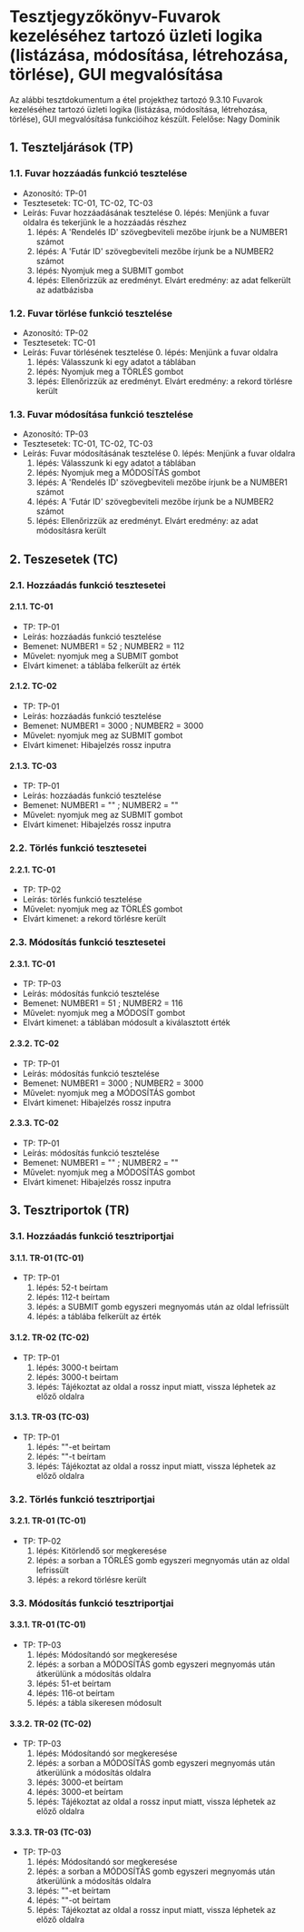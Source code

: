 # Tesztjegyzőkönyv-Fuvarok kezeléséhez tartozó üzleti logika (listázása, módosítása, létrehozása, törlése), GUI megvalósítása

Az alábbi tesztdokumentum a étel projekthez tartozó 9.3.10 Fuvarok kezeléséhez tartozó üzleti logika (listázása, módosítása, létrehozása, törlése), GUI megvalósítása funkcióihoz készült. Felelőse: Nagy Dominik 


## 1. Teszteljárások (TP)

### 1.1. Fuvar hozzáadás funkció tesztelése 
- Azonosító: TP-01
- Tesztesetek: TC-01, TC-02, TC-03
- Leírás: Fuvar hozzáadásának tesztelése
  0. lépés: Menjünk a fuvar oldalra és tekerjünk le a hozzáadás részhez
  1. lépés: A 'Rendelés ID' szövegbeviteli mezőbe írjunk be a NUMBER1 számot
  2. lépés: A 'Futár ID' szövegbeviteli mezőbe írjunk be a NUMBER2 számot
  3. lépés: Nyomjuk meg a SUBMIT gombot
  4. lépés: Ellenőrizzük az eredményt. Elvárt eredmény: az adat felkerült az adatbázisba


### 1.2. Fuvar törlése funkció tesztelése
- Azonosító: TP-02
- Tesztesetek: TC-01
- Leírás: Fuvar törlésének tesztelése
  0. lépés: Menjünk a fuvar oldalra
  1. lépés: Válasszunk ki egy adatot a táblában
  2. lépés: Nyomjuk meg a TÖRLÉS gombot
  3. lépés: Ellenőrizzük az eredményt. Elvárt eredmény: a rekord törlésre került

### 1.3. Fuvar módosítása funkció tesztelése
- Azonosító: TP-03
- Tesztesetek: TC-01, TC-02, TC-03
- Leírás: Fuvar módosításának tesztelése
  0. lépés: Menjünk a fuvar oldalra
  1. lépés: Válasszunk ki egy adatot a táblában
  2. lépés: Nyomjuk meg a MÓDOSÍTÁS gombot
  3. lépés: A 'Rendelés ID' szövegbeviteli mezőbe írjunk be a NUMBER1 számot
  4. lépés: A 'Futár ID' szövegbeviteli mezőbe írjunk be a NUMBER2 számot
  5. lépés: Ellenőrizzük az eredményt. Elvárt eredmény: az adat módosításra került


## 2. Teszesetek (TC)

### 2.1. Hozzáadás funkció tesztesetei

#### 2.1.1. TC-01
- TP: TP-01
- Leírás: hozzáadás funkció tesztelése
- Bemenet: NUMBER1 = 52 ; NUMBER2 = 112
- Művelet: nyomjuk meg a SUBMIT gombot
- Elvárt kimenet: a táblába felkerült az érték


#### 2.1.2. TC-02
- TP: TP-01
- Leírás: hozzáadás funkció tesztelése
- Bemenet: NUMBER1 = 3000 ; NUMBER2 = 3000
- Művelet: nyomjuk meg az SUBMIT gombot
- Elvárt kimenet: Hibajelzés rossz inputra

#### 2.1.3. TC-03
- TP: TP-01
- Leírás: hozzáadás funkció tesztelése
- Bemenet: NUMBER1 = "" ; NUMBER2 = ""
- Művelet: nyomjuk meg az SUBMIT gombot
- Elvárt kimenet: Hibajelzés rossz inputra


### 2.2. Törlés funkció tesztesetei

#### 2.2.1. TC-01
- TP: TP-02
- Leírás: törlés funkció tesztelése
- Művelet: nyomjuk meg az TÖRLÉS gombot
- Elvárt kimenet: a rekord törlésre került

### 2.3. Módosítás funkció tesztesetei

#### 2.3.1. TC-01
- TP: TP-03
- Leírás: módosítás funkció tesztelése
- Bemenet: NUMBER1 = 51 ; NUMBER2 = 116
- Művelet: nyomjuk meg a MÓDOSÍT gombot
- Elvárt kimenet: a táblában módosult a kiválasztott érték

#### 2.3.2. TC-02
- TP: TP-01
- Leírás: módosítás funkció tesztelése
- Bemenet: NUMBER1 = 3000 ; NUMBER2 = 3000
- Művelet: nyomjuk meg a MÓDOSÍTÁS gombot
- Elvárt kimenet: Hibajelzés rossz inputra

#### 2.3.3. TC-02
- TP: TP-01
- Leírás: módosítás funkció tesztelése
- Bemenet: NUMBER1 = "" ; NUMBER2 = ""
- Művelet: nyomjuk meg a MÓDOSÍTÁS gombot
- Elvárt kimenet: Hibajelzés rossz inputra


## 3. Tesztriportok (TR)

### 3.1. Hozzáadás funkció tesztriportjai

#### 3.1.1. TR-01 (TC-01)
- TP: TP-01
    1. lépés: 52-t beírtam
    2. lépés: 112-t beírtam 
    3. lépés: a SUBMIT gomb egyszeri megnyomás után az oldal lefrissült
    4. lépés: a táblába felkerült az érték
    

#### 3.1.2. TR-02 (TC-02)
- TP: TP-01
    1. lépés: 3000-t beírtam
    2. lépés: 3000-t beírtam 
    3. lépés: Tájékoztat az oldal a rossz input miatt, vissza léphetek az előző oldalra

#### 3.1.3. TR-03 (TC-03)
- TP: TP-01
  1. lépés: ""-et beírtam
  2. lépés: ""-t beírtam
  3. lépés: Tájékoztat az oldal a rossz input miatt, vissza léphetek az előző oldalra


### 3.2. Törlés funkció tesztriportjai

#### 3.2.1. TR-01 (TC-01)
- TP: TP-02
    1. lépés: Kitörlendő sor megkeresése
    2. lépés: a sorban a TÖRLÉS gomb egyszeri megnyomás után az oldal lefrissült
    3. lépés: a rekord törlésre került


### 3.3. Módosítás funkció tesztriportjai

#### 3.3.1. TR-01 (TC-01)
- TP: TP-03
  1. lépés: Módosítandó sor megkeresése
  2. lépés: a sorban a MÓDOSÍTÁS gomb egyszeri megnyomás után átkerülünk a módosítás oldalra
  3. lépés: 51-et beírtam
  4. lépés: 116-ot beírtam
  5. lépés: a tábla sikeresen módosult

#### 3.3.2. TR-02 (TC-02)
- TP: TP-03
  1. lépés: Módosítandó sor megkeresése
  2. lépés: a sorban a MÓDOSÍTÁS gomb egyszeri megnyomás után átkerülünk a módosítás oldalra
  3. lépés: 3000-et beírtam
  4. lépés: 3000-et beírtam
  5. lépés: Tájékoztat az oldal a rossz input miatt, vissza léphetek az előző oldalra
  
#### 3.3.3. TR-03 (TC-03)
- TP: TP-03
  1. lépés: Módosítandó sor megkeresése
  2. lépés: a sorban a MÓDOSÍTÁS gomb egyszeri megnyomás után átkerülünk a módosítás oldalra
  3. lépés: ""-et beírtam
  4. lépés: ""-ot beírtam
  5. lépés: Tájékoztat az oldal a rossz input miatt, vissza léphetek az előző oldalra

    